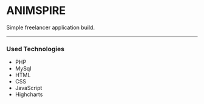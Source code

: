# ANIMSPIRE

Simple freelancer application build.

---

### Used Technologies

* PHP
* MySql
* HTML
* CSS
* JavaScript
* Highcharts
